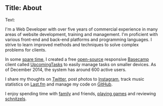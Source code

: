 Title: About
----
Text:

I'm a Web Developer with over five years of commercial experience in many areas of website development, training and management. I'm proficient with various front-end and back-end platforms and programming languages. I strive to learn improved methods and techniques to solve complex problems for clients.

In some [spare time](http://www.solutionsoutsourced.com.au/blog/n/tinker-time-produces-a-new-app-upcomingtasks-121017), I created a free [open-source](https://github.com/brendanmurty/upcomingtasks) responsive [Basecamp](https://basecamp.com/) client called [UpcomingTasks](http://upcomingtasks.com) to easily manage tasks on smaller devices. As of December 2014, the system has around 600 active users.

I share my thoughts on [Twitter](https://twitter.com/brendanmurty), post photos to [Instagram](https://instagram.com/brendan.murty), track music statistics on [Last.fm](http://www.last.fm/user/brendanmurty) and manage my code on [GitHub](https://github.com/brendanmurty).

I enjoy spending time with [family](http://islamurty.com/) and friends, [playing games](http://steamcommunity.com/id/brendanmurty) and reviewing [schnitzels](http://schnitmydadsays.com/).
